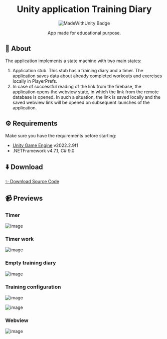 <div id="header" align="center">
   <h1>
    Unity application Training Diary
  </h1>
  <img src="https://img.shields.io/badge/Made%20with-Unity-57b9d3.svg?style=for-the-badge&logo=unity" alt="MadeWithUnity Badge"/>
  
App made for educational purpose.
</div>

## 🤔 About

The application implements a state machine with two main states:

 1. Application stub. This stub has a training diary and a timer. The application saves data about already completed workouts and exercises locally in PlayerPrefs.
 2. In case of successful reading of the link from the firebase, the application opens the webview state, in which the link from the remote database is opened. In such a situation, the link is saved locally and the saved webview link will be opened on subsequent launches of the application.


## ⚙️ Requirements

Make sure you have the requirements before starting:

- [Unity Game Engine](https://unity3d.com) v2022.2.9f1
- .NETFramework v4.7.1, C# 9.0

## ⬇️ Download

[:sparkles: Download Source Code](https://github.com/LunaTiy/Webview-Unity-App/archive/refs/heads/main.zip)

## 📹 Previews

### Timer
![image](https://user-images.githubusercontent.com/36387585/231134203-58a634a2-64b8-4caa-abb8-2437fc76fd4b.png)

### Timer work
![image](https://user-images.githubusercontent.com/36387585/231134398-61eac83a-f4ec-4964-a5d5-023effbbf758.png)

### Empty training diary
![image](https://user-images.githubusercontent.com/36387585/231134551-5097b3d9-628f-4731-8446-9252df71207d.png)

### Training configuration
![image](https://user-images.githubusercontent.com/36387585/231134685-6a9f716f-099d-47a5-87be-190eb003af13.png)

![image](https://user-images.githubusercontent.com/36387585/231134962-c26ff801-2192-4138-8d86-f3ec02f2a16b.png)

### Webview
![image](https://user-images.githubusercontent.com/36387585/231135927-46dd93f1-12ca-4fe7-954c-4a539d4cd1fc.png)
